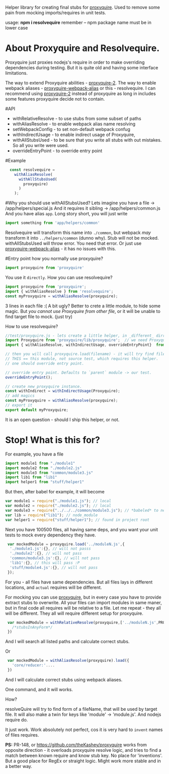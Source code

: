 Helper library for creating final stubs for [proxyquire](https://github.com/thlorenz/proxyquire/).
Used to remove some pain from mocking imports/requires in unit tests.

usage: __npm i resolvequire__  remember – npm package name must be in lower case
# About Proxyquire and Resolvequire.
Proxyquire just proxies nodejs's require in order to make overriding dependencies during testing. But it is quite old and having some interface limitations.

The way to extend Proxyquire abilities - [proxyquire-2](https://github.com/theKashey/proxyquire).
The way to enable webpack aliases - [proxyquire-webpack-alias](https://github.com/theKashey/proxyquire-webpack-alias) or this - resolvequire.
I can recommend using [proxyquire-2](https://github.com/theKashey/proxyquire) instead of proxyquire as long in includes some features proxyquire decide not to contain.

#API
* withRelativeResolve - to use stubs from some subset of paths
* withAliasResolve - to enable webpack alias name resolving
* setWebpackConfig - to set non-default webpack confug
* withIndirectUsage - to enable indirect usage of Proxyquire,
* withAllStubsUsed - to be sure that you write all stubs with out mistakes. So all you write were used.
* overrideEntryPoint - to override entry point
  
#Example
```javascript
  const resolvequire =
    withAliasResolve(
      withAllStubsUsed( 
        proxyquire)
      )
    );
```
  
#Why you should use withAllStubsUsed?
Lets imagine you have a file
-> /app/helpers/special.js
And it requires it sibling
-> /app/helpers/common.js
And you have alias `app`.
Long story short, you will just write
 ```javascript
 import something from 'app/helpers/common'
 ```
Resolvequire will transform this name into `./common`, but webpack _may_ transform it into `../helpers/common` (dunno why).
Stub will not be mocked. withAllStubsUsed will throw error. You need that error.
Or just use [proxyquire-webpack-alias](https://github.com/theKashey/proxyquire-webpack-alias) - it has no issues with this. 
   
#Entry point
how you normally use proxyquire?
```javascript
import proxyquire from 'proxyquire'
```
You use it `directly`. 
How you can use resolvequire?
```javascript
import proxyquire from 'proxyquire';
import { withAliasResolve } from 'resolvequire';
const myProxyquire = withAliasResolve(proxyquire);
```
3 lines in each file :( A bit ugly? Better to crete a little module, to hide some magic. 
But _you cannot use Proxyquire from other file_, or it will be unable to find target file to mock.
(just try)

How to use resolvequire?
```javascript
//test/proxyquire.js - lets create a little helper, in _different_ dirrectory
import Proxyquire from 'proxyquire/lib/proxyquire';  // we need Proxyquire base class
import { withAliasResolve, withIndirectUsage, overrideEntryPoint}  from 'resolvequire';

// then you will call proxyquire.load(filename) - it will try find filename in THIS dirrectory.
// THIS == this module, not source test, which requires this helper.
// one should override entry point.

// override entry point. Defaults to `parent` module -> our test.
overrideEntryPoint(); 

// create new proxyquire instance.
const withIndirect = withIndirectUsage(Proxyquire);
// add magics
const myProxyquire = withAliasResolve(proxyquire);
// export it
export default myProxyquire;
```
It is an open question - should I ship this helper, or not.              
              
# Stop! What is this for?
  

For example, you have a file
```js
import module1 from "./module1"
import module2 from "./module2.js"
import module3 from "common/module3.js"
import lib1 from "lib1"
import helper1 from "stuff/helper1"
```
But then, after babel for example, it will become
```js
var module1 = require("./module1.js"); // local
var module2 = require("./module2.js"); // local
var module3 = require("../../../common/module3.js"); // *babeled* to new location
var lib = require("lib1"); // node_module
var helper1 = require("stuff/helper1"); // found in project root
```

Next you have 100500 files, all having same deps, and you want your unit tests to mock every dependency they have.
```js
 var mockedModule = proxyquire.load('../moduleN.js',{
  './module1.js':{}, // will not passs
  './module2':{}, // will not pass
  'common/module3.js':{}, // will not pass
  'lib1':{}, // this will pass :P
  'stuff/module4.js':{}, // will not pass
 });
```
For you - all files have same dependencies. But all files lays in different locations, and `actual` requires will be different.

For mocking you can use [proxyquire](https://github.com/thlorenz/proxyquire/), but in every case you have to provide extract stubs to overwrite.
All your files can import modules in same maner, but in final code all requires will be relative to a file. 
Let me repeat - they all will be different. They all will require different setup for proxyquire.


```js
 var mockedModule = withRelativeResolve(proxyquire,['../moduleN.js',PROJECTROOT+'/core']).load({
   /*stubsInAnyForm*/
 })
```
And I will search all listed paths and calculate correct stubs.

Or
```js
 var mockedModule = withAliasResolve(proxyquire).load({
   'core/reducer:'....
 })
``` 
And I will calculate correct stubs using webpack aliases.
 
One command, and it will works.
 
How?

resolveQuire will try to find form of a fileName, that will be used by target file.
It will also make a twin for keys like 'module' -> 'module.js'. And nodejs require do.

It just work. Work absolutely not perfect, cos it is very hard to `invent` names of files requires.

__PS:__
PR-148, or https://github.com/theKashey/proxyquire works from opposite direction - it overloads proxyquire resolve logic, and tries to find a match between
known require and know stub key. No place for 'inventions'. But a good place for RegEx or straight logic. 
Might work more stable and in a better way. 